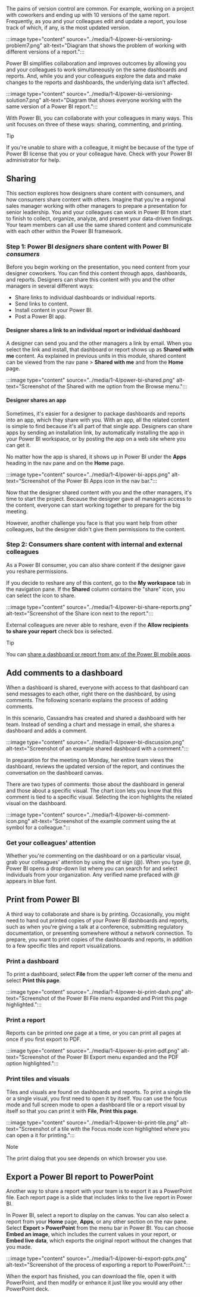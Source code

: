 The pains of version control are common. For example, working on a project with coworkers and ending up with 10 versions of the same report. Frequently, as you and your colleagues edit and update a report, you lose track of which, if any, is the most updated version.

:::image type="content" source="../media/1-4/power-bi-versioning-problem7.png" alt-text="Diagram that shows the problem of working with different versions of a report.":::

Power BI simplifies collaboration and improves outcomes by allowing you and your colleagues to work simultaneously on the same dashboards and reports. And, while you and your colleagues explore the data and make changes to the reports and dashboards, the underlying data isn't affected.

:::image type="content" source="../media/1-4/power-bi-versioning-solution7.png" alt-text="Diagram that shows everyone working with the same version of a Power BI report.":::

With Power BI, you can collaborate with your colleagues in many ways. This unit focuses on three of these ways: sharing, commenting, and printing.

> [!TIP]
> If you're unable to share with a colleague, it might be because of the type of Power BI license that you or your colleague have. Check with your Power BI administrator for help.

## Sharing

This section explores how designers share content with consumers, and how consumers share content with others. Imagine that you're a regional sales manager working with other managers to prepare a presentation for senior leadership. You and your colleagues can work in Power BI from start to finish to collect, organize, analyze, and present your data-driven findings. Your team members can all use the same shared content and communicate with each other within the Power BI framework.

### Step 1: Power BI *designers* share content with Power BI *consumers*

Before you begin working on the presentation, you need content from your designer coworkers. You can find this content through apps, dashboards, and reports. Designers can share this content with you and the other managers in several different ways:

* Share links to individual dashboards or individual reports.
* Send links to content.
* Install content in your Power BI.
* Post a Power BI app.

#### Designer shares a link to an individual report or individual dashboard

A designer can send you and the other managers a link by email. When you select the link and install, that dashboard or report shows up as **Shared with me** content. As explained in previous units in this module, shared content can be viewed from the nav pane > **Shared with me** and from the **Home** page.

:::image type="content" source="../media/1-4/power-bi-shared.png" alt-text="Screenshot of the Shared with me option from the Browse menu.":::

#### Designer shares an app

Sometimes, it's easier for a designer to package dashboards and reports into an app, which they share with you. With an app, all the related content is simple to find because it's all part of that single app. Designers can share apps by sending an installation link, by automatically installing the app in your Power BI workspace, or by posting the app on a web site where you can get it.

No matter how the app is shared, it shows up in Power BI under the **Apps** heading in the nav pane and on the **Home** page.

:::image type="content" source="../media/1-4/power-bi-apps.png" alt-text="Screenshot of the Power BI Apps icon in the nav bar.":::

Now that the designer shared content with you and the other managers, it's time to start the project. Because the designer gave all managers access to the content, everyone can start working together to prepare for the big meeting.

However, another challenge you face is that you want help from other colleagues, but the designer didn't give them permissions to the content.

### Step 2: Consumers share content with internal and external colleagues

As a Power BI consumer, you can also share content if the designer gave you reshare permissions.

If you decide to reshare any of this content, go to the **My workspace** tab in the navigation pane. If the **Shared** column contains the "share" icon, you can select the icon to share.

:::image type="content" source="../media/1-4/power-bi-share-reports.png" alt-text="Screenshot of the Share icon next to the report.":::

External colleagues are never able to reshare, even if the **Allow recipients to share your report** check box is selected.

> [!TIP]
> You can [share a dashboard or report from any of the Power BI mobile apps](/power-bi/consumer/mobile/mobile-share-dashboard-from-the-mobile-apps).

## Add comments to a dashboard

When a dashboard is shared, everyone with access to that dashboard can send messages to each other, right there on the dashboard, by using comments. The following scenario explains the process of adding comments.

In this scenario, Cassandra has created and shared a dashboard with her team. Instead of sending a chart and message in email, she shares a dashboard and adds a comment.

:::image type="content" source="../media/1-4/power-bi-discussion.png" alt-text="Screenshot of an example shared dashboard with a comment.":::

In preparation for the meeting on Monday, her entire team views the dashboard, reviews the updated version of the report, and continues the conversation on the dashboard canvas.

There are two types of comments: those about the dashboard in general and those about a specific visual. The chart icon lets you know that this comment is tied to a specific visual. Selecting the icon highlights the related visual on the dashboard.

:::image type="content" source="../media/1-4/power-bi-comment-icon.png" alt-text="Screenshot of the example comment using the at symbol for a colleague.":::

### Get your colleagues' attention

Whether you're commenting on the dashboard or on a particular visual, grab your colleagues' attention by using the *at* sign (@). When you type *@*, Power BI opens a drop-down list where you can search for and select individuals from your organization. Any verified name prefaced with *@* appears in blue font.

## Print from Power BI

A third way to collaborate and share is by printing. Occasionally, you might need to hand out printed copies of your Power BI dashboards and reports, such as when you're giving a talk at a conference, submitting regulatory documentation, or presenting somewhere without a network connection. To prepare, you want to print copies of the dashboards and reports, in addition to a few specific tiles and report visualizations.

### Print a dashboard

To print a dashboard, select **File** from the upper left corner of the menu and select **Print this page**.

:::image type="content" source="../media/1-4/power-bi-print-dash.png" alt-text="Screenshot of the Power BI File menu expanded and Print this page highlighted.":::

### Print a report

Reports can be printed one page at a time, or you can print all pages at once if you first export to PDF.

:::image type="content" source="../media/1-4/power-bi-print-pdf.png" alt-text="Screenshot of the Power BI Export menu expanded and the PDF option highlighted.":::

### Print tiles and visuals

Tiles and visuals are found on dashboards and reports. To print a single tile or a single visual, you first need to open it by itself. You can use the focus mode and full screen mode to open a dashboard tile or a report visual by itself so that you can print it with **File**, **Print this page**.

:::image type="content" source="../media/1-4/power-bi-print-tile.png" alt-text="Screenshot of a tile with the Focus mode icon highlighted where you can open a it for printing.":::

> [!NOTE]
> The print dialog that you see depends on which browser you use.

## Export a Power BI report to PowerPoint

Another way to share a report with your team is to export it as a PowerPoint file. Each report page is a slide that includes links to the live report in Power BI.

In Power BI, select a report to display on the canvas. You can also select a report from your **Home** page, **Apps**, or any other section on the nav pane. Select **Export > PowerPoint** from the menu bar in Power BI. You can choose **Embed an image**, which includes the current values in your report, or **Embed live data**, which exports the original report without the changes that you made. 

:::image type="content" source="../media/1-4/power-bi-export-pptx.png" alt-text="Screenshot of the process of exporting a report to PowerPoint.":::

When the export has finished, you can download the file, open it with PowerPoint, and then modify or enhance it just like you would any other PowerPoint deck.
